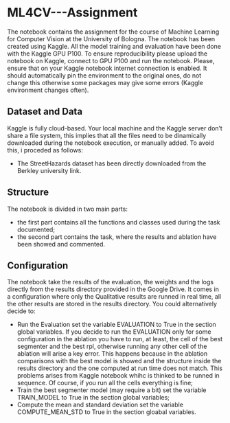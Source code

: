 # ML4CV---Assignment
The notebook contains the assignment for the course of Machine Learning for Computer Vision at the University of Bologna.
The notebook has been created using Kaggle. All the model training and evaluation have been done with the Kaggle GPU P100.
To ensure reproducibility please upload the notebook on Kaggle, connect to GPU P100 and run the notebook. Please, ensure that on your Kaggle notebook internet connection is enabled. It should automatically pin the environment to the original ones, do not change this otherwise some packages may give some errors (Kaggle environment changes often).

## Dataset and Data
Kaggle is fully cloud-based. Your local machine and the Kaggle server don’t share a file system, this implies that all the files need to be dinamically downloaded during the notebook execution, or manually added. To avoid this, i proceded as follows:
- The StreetHazards dataset has been directly downloaded from the Berkley university link.

## Structure
The notebook is divided in two main parts:
- the first part contains all the functions and classes used during the task documented;
- the second part contains the task, where the results and ablation have been showed and commented.
## Configuration
The notebook take the results of the evaluation, the weights and the logs directly from the results directory provided in the Google Drive.
It comes in a configuration where only the Qualitative results are runned in real time, all the other results are stored in the results directory. 
You could alternatively decide to:
- Run the Evaluation set the variable EVALUATION to True in the section global variables. If you decide to run the EVALUATION only for some configuration in the ablation you have to run, at least, the cell of the best segmenter and the best rpl, otherwise running any other cell of the ablation will arise a key error. This happens because in the ablation comparisons with the best model is showed and the structure inside the results directory and the one computed at run time does not match. This problems arises from Kaggle notebook whihc is thinked to be runned in sequence. Of course, if you run all the cells everything is fine;
- Train the best segmenter model (may require a bit) set the variable TRAIN_MODEL to True in the section global variables;
- Compute the mean and standard deviation set the variable COMPUTE_MEAN_STD to True in the section gloabal variables.
